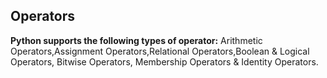 ## Operators

**Python supports the following types of operator:**
Arithmetic Operators,Assignment Operators,Relational Operators,Boolean & Logical Operators, Bitwise Operators, Membership Operators & Identity Operators.